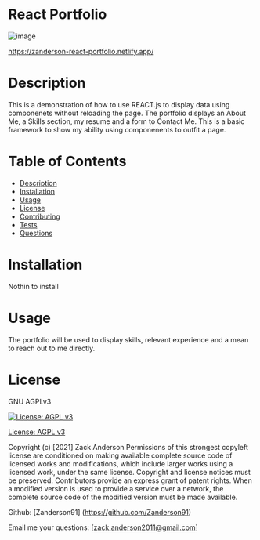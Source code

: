   # React Portfolio
  
  ![image](https://user-images.githubusercontent.com/81836426/137000294-496ec34e-af8d-48ac-85d2-e88ac5defdd7.png)

https://zanderson-react-portfolio.netlify.app/
  
  # Description
  This is a demonstration of how to use REACT.js to display data using componenets without reloading the page. The portfolio displays an About Me, a Skills section, my resume and a form to Contact Me. This is a basic framework to show my ability using componenents to outfit a page.

  # Table of Contents
  - [Description](#Description)
  - [Installation](#Installation)
  - [Usage](#Usage)
  - [License](#License)
  - [Contributing](#Contributing)
  - [Tests](#Test)
  - [Questions](#Questions)

  # Installation 
  Nothin to install

  # Usage
  The portfolio will be used to display skills, relevant experience and a mean to reach out to me directly.

  # License
  GNU AGPLv3

  [![License: AGPL v3](https://img.shields.io/badge/License-AGPL%20v3-blue.svg)](http://www.gnu.org/licenses/agpl-3.0)

  [License: AGPL v3](http://www.gnu.org/licenses/agpl-3.0)

  Copyright (c) [2021] Zack Anderson 
  Permissions of this strongest copyleft license are conditioned on making available complete source code of licensed works and modifications, which include larger works using a licensed work, under the same license. Copyright and license notices must be preserved. Contributors provide an express grant of patent rights. When a modified version is used to provide a service over a network, the complete source code of the modified version must be made available.



  Github: [Zanderson91] (https://github.com/Zanderson91)


  Email me your questions: [zack.anderson2011@gmail.com]

